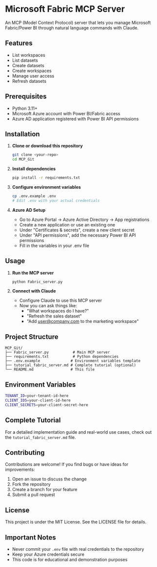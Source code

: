 # Microsoft Fabric MCP Server

An MCP (Model Context Protocol) server that lets you manage Microsoft Fabric/Power BI through natural language commands with Claude.

## Features

- List workspaces
- List datasets  
- Create datasets
- Create workspaces
- Manage user access
- Refresh datasets

## Prerequisites

- Python 3.11+
- Microsoft Azure account with Power BI/Fabric access
- Azure AD application registered with Power BI API permissions

## Installation

1. **Clone or download this repository**
   ```bash
   git clone <your-repo>
   cd MCP_Git
   ```

2. **Install dependencies**
   ```bash
   pip install -r requirements.txt
   ```

3. **Configure environment variables**
   ```bash
   cp .env.example .env
   # Edit .env with your actual credentials
   ```

4. **Azure AD Setup**
   - Go to Azure Portal → Azure Active Directory → App registrations
   - Create a new application or use an existing one
   - Under "Certificates & secrets", create a new client secret
   - Under "API permissions", add the necessary Power BI API permissions
   - Fill in the variables in your .env file

## Usage

1. **Run the MCP server**
   ```bash
   python Fabric_server.py
   ```

2. **Connect with Claude**
   - Configure Claude to use this MCP server
   - Now you can ask things like:
     - "What workspaces do I have?"
     - "Refresh the sales dataset"
     - "Add user@company.com to the marketing workspace"

## Project Structure

```
MCP_Git/
├── Fabric_server.py           # Main MCP server
├── requirements.txt           # Python dependencies
├── .env.example              # Environment variables template
├── tutorial_fabric_server.md # Complete tutorial (optional)
└── README.md                 # This file
```

## Environment Variables

```bash
TENANT_ID=your-tenant-id-here
CLIENT_ID5=your-client-id-here  
CLIENT_SECRET5=your-client-secret-here
```

## Complete Tutorial

For a detailed implementation guide and real-world use cases, check out the `tutorial_fabric_server.md` file.

## Contributing

Contributions are welcome! If you find bugs or have ideas for improvements:

1. Open an issue to discuss the change
2. Fork the repository
3. Create a branch for your feature
4. Submit a pull request

## License

This project is under the MIT License. See the LICENSE file for details.

## Important Notes

- Never commit your `.env` file with real credentials to the repository
- Keep your Azure credentials secure
- This code is for educational and demonstration purposes
